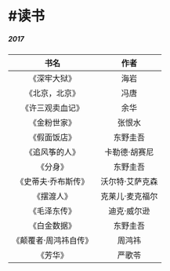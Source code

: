 # \#读书

##### 2017

| 书名 | 作者 |
| :---: | :---: |
| 《深牢大狱》 | 海岩 |
| 《北京，北京》 | 冯唐 |
| 《许三观卖血记》 | 余华 |
| 《金粉世家》 | 张恨水 |
| 《假面饭店》 | 东野圭吾 |
| 《追风筝的人》 | 卡勒德·胡赛尼 |
| 《分身》 | 东野圭吾 |
| 《史蒂夫·乔布斯传》 | 沃尔特·艾萨克森 |
| 《摆渡人》 | 克莱儿·麦克福尔 |
| 《毛泽东传》 | 迪克·威尔逊 |
| 《白金数据》 | 东野圭吾 |
| 《颠覆者·周鸿祎自传》 | 周鸿祎 |
| 《芳华》 | 严歌苓 |



